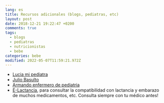 ```yaml
---
lang: es
title: Recursos adicionales (blogs, pediatras, etc)
layout: post
date: 2018-12-21 19:22:47 +0200
comments: true
tags:
  - blogs
  - pediatras
  - nutricionistas
  - bebe
categories: bebe
modified: 2022-05-07T11:59:21.972Z
---
```


- [Lucia mi pediatra](https://www.luciamipediatra.com/)
- [Julio Basulto](https://juliobasulto.com/)
- [Armando enfermero de pediatria](https://www.armandobastida.com/)
- [E-Lactancia](https://www.e-lactancia.org/), para consultar la compatibilidad con lactancia y embarazo de muchos medicamentos, etc. Consulta siempre con tu médico antes!
